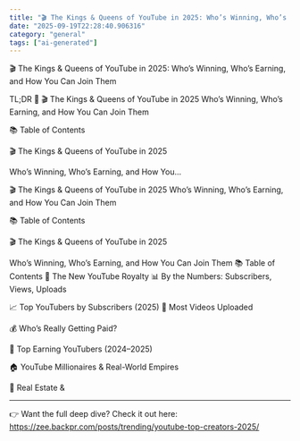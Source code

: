 ```yaml
---
title: "🎬 The Kings & Queens of YouTube in 2025: Who’s Winning, Who’s Earning, and How You Can Join Them"
date: "2025-09-19T22:28:40.906316"
category: "general"
tags: ["ai-generated"]
---
```


🎬 The Kings & Queens of YouTube in 2025: Who’s Winning, Who’s Earning, and How You Can Join Them

TL;DR 🚀
🎬 The Kings & Queens of YouTube in 2025
Who’s Winning, Who’s Earning, and How You Can Join Them

📚 Table of Contents

🎬 The Kings & Queens of YouTube in 2025

Who’s Winning, Who’s Earning, and How You...

🎬 The Kings & Queens of YouTube in 2025
Who’s Winning, Who’s Earning, and How You Can Join Them

📚 Table of Contents

🎬 The Kings & Queens of YouTube in 2025

Who’s Winning, Who’s Earning, and How You Can Join Them
📚 Table of Contents
👑 The New YouTube Royalty
📊 By the Numbers: Subscribers, Views, Uploads

📈 Top YouTubers by Subscribers (2025)
🎥 Most Videos Uploaded


💰 Who’s Really Getting Paid?

💸 Top Earning YouTubers (2024–2025)


🏠 YouTube Millionaires & Real-World Empires

🏡 Real Estate & 

---

👉 Want the full deep dive? Check it out here:  
https://zee.backpr.com/posts/trending/youtube-top-creators-2025/

